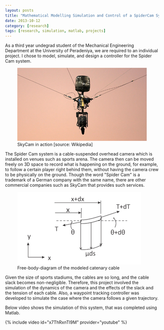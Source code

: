 ```yaml
---
layout: posts
title: "Mathematical Modelling Simulation and Control of a SpiderCam System"
date: 2013-10-12
category: [research]
tags: [research, simulation, matlab, projects]
---
```


As a third year undegrad student of the Mechanical Engineering Department at the University of Peradeniya, we are required to an individual project.
I chose to model, simulate, and design a controller for the Spider Cam system.

<figure>
    <img src="/assets/images/skycam.jpg" alt="SkyCam in action">
    <figcaption>SkyCam in action [source: Wikipedia]</figcaption>
</figure>

The Spider Cam system is a cable-suspended overhead camera which is installed on venues such as sports arena.
The camera then can be moved freely on 3D space to record what is happening on the ground, for example, to follow a certain player right behind them, without having the camera crew to be physically on the ground.
Though the word "Spider Cam" is a trademark of a German company with the same name, there are other commercial companies such as SkyCam that provides such services.

<figure>
    <img src="/assets/images/spidercam_cable.png" alt="Caternary cable free-body-diagram">
    <figcaption>Free-body-diagram of the modeled catenary cable</figcaption>
</figure>

Given the size of sports stadiums, the cables are so long, and the cable slack becomes non-negligible.
Therefore, this project involved the simulation of the dynamics of the camera and the effects of the slack and the tension of each cable.
Also, a waypoint tracking controller was developed to simulate the case where the camera follows a given trajectory.

Below video shows the simulation of this system, that was completed using Matlab.


{% include video id="x7ThRxnTI9M" provider="youtube" %}

<br>
<br>